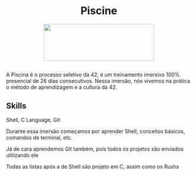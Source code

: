 <h1 align="center"> Piscine</h1>

<p align="center">
  <img width="300" height="100" src="https://miro.medium.com/max/1400/1*eliFAe2EAr55Oj_FuqB_yw.png">
</p>

<h2 align="center"> </h2>
<p>  A Piscina é o processo seletivo da 42, é um treinamento imersivo 100% presencial de 26 dias
consecutivos. Nessa imersão, nós vivemos na prática o método de
aprendizagem e a cultura da 42.
<h2 align="left">Skills</h2>
<p> Shell, C Language, Git </p**>
<p> Durante essa imersão começamos por aprender Shell, conceitos básicos, comandos de terminal, etc. </p>
<p> Já de cara aprendemos Git também, pois todos os projetos são enviados utilizando ele</p>
<p> Todas as listas após a de Shell são projeto em C, assim como os Rushs </p>
